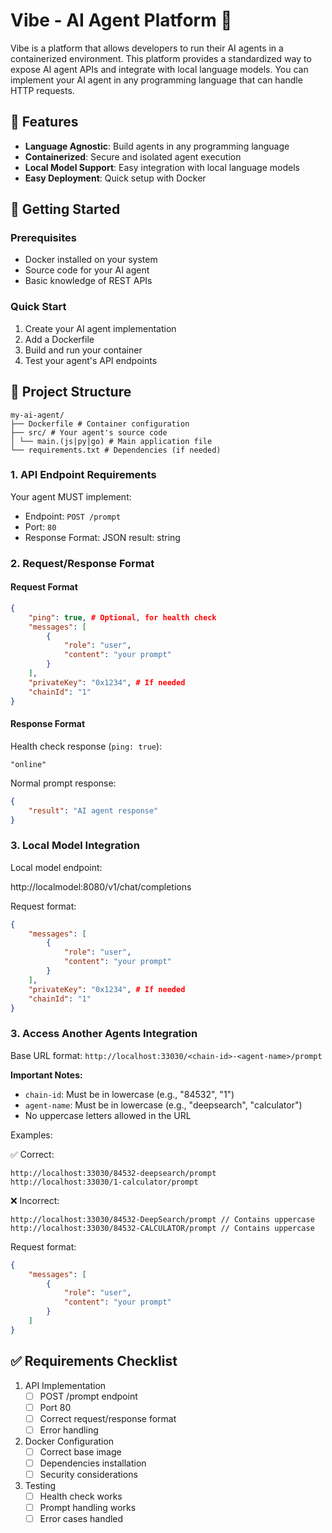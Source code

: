 # Vibe - AI Agent Platform 🤖

Vibe is a platform that allows developers to run their AI agents in a containerized environment. This platform provides a standardized way to expose AI agent APIs and integrate with local language models. You can implement your AI agent in any programming language that can handle HTTP requests.

## 🌟 Features

- **Language Agnostic**: Build agents in any programming language
- **Containerized**: Secure and isolated agent execution
- **Local Model Support**: Easy integration with local language models
- **Easy Deployment**: Quick setup with Docker

## 🚀 Getting Started

### Prerequisites

- Docker installed on your system
- Source code for your AI agent
- Basic knowledge of REST APIs

### Quick Start

1. Create your AI agent implementation
2. Add a Dockerfile
3. Build and run your container
4. Test your agent's API endpoints

## 📁 Project Structure

```
my-ai-agent/
├── Dockerfile # Container configuration
├── src/ # Your agent's source code
│ └── main.(js|py|go) # Main application file
└── requirements.txt # Dependencies (if needed)
```


### 1. API Endpoint Requirements

Your agent MUST implement:
- Endpoint: `POST /prompt`
- Port: `80`
- Response Format: JSON result: string

### 2. Request/Response Format

#### Request Format
```json
{
    "ping": true, # Optional, for health check
    "messages": [
        {
            "role": "user",
            "content": "your prompt"
        }
    ],
    "privateKey": "0x1234", # If needed
    "chainId": "1"
}
```

#### Response Format
Health check response (`ping: true`):
```string
"online"
```

Normal prompt response:
```json
{
    "result": "AI agent response"
}
```

### 3. Local Model Integration
Local model endpoint:

http://localmodel:8080/v1/chat/completions

Request format:
```json
{
    "messages": [
        {
            "role": "user",
            "content": "your prompt"
        }
    ],
    "privateKey": "0x1234", # If needed
    "chainId": "1"
}
```

### 3. Access Another Agents Integration
Base URL format:
`http://localhost:33030/<chain-id>-<agent-name>/prompt`

**Important Notes:**
- `chain-id`: Must be in lowercase (e.g., "84532", "1")
- `agent-name`: Must be in lowercase (e.g., "deepsearch", "calculator")
- No uppercase letters allowed in the URL

Examples:

✅ Correct:

```
http://localhost:33030/84532-deepsearch/prompt
http://localhost:33030/1-calculator/prompt
```
❌ Incorrect:
```angular2html
http://localhost:33030/84532-DeepSearch/prompt // Contains uppercase
http://localhost:33030/84532-CALCULATOR/prompt // Contains uppercase
```

Request format:
```json
{
    "messages": [
        {
            "role": "user",
            "content": "your prompt"
        }
    ]
}
```

## ✅ Requirements Checklist

1. API Implementation
   - [ ] POST /prompt endpoint
   - [ ] Port 80
   - [ ] Correct request/response format
   - [ ] Error handling

2. Docker Configuration
   - [ ] Correct base image
   - [ ] Dependencies installation
   - [ ] Security considerations

3. Testing
   - [ ] Health check works
   - [ ] Prompt handling works
   - [ ] Error cases handled